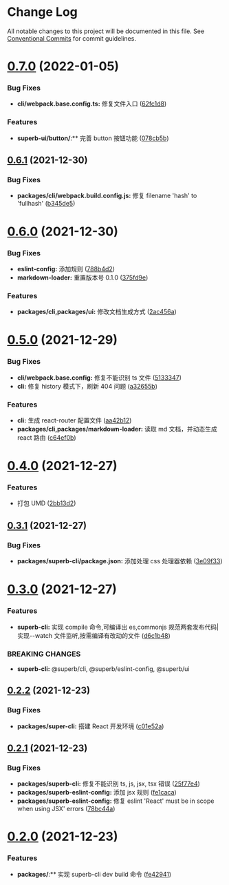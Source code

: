 # Change Log

All notable changes to this project will be documented in this file.
See [Conventional Commits](https://conventionalcommits.org) for commit guidelines.

# [0.7.0](https://github.com/yangruichao/superb/compare/v0.6.1...v0.7.0) (2022-01-05)

### Bug Fixes

- **cli/webpack.base.config.ts:** 修复文件入口 ([62fc1d8](https://github.com/yangruichao/superb/commit/62fc1d81ffc60db72a1d38a9e66770d56fcc19f0))

### Features

- **superb-ui/button/**:\*\* 完善 button 按钮功能 ([078cb5b](https://github.com/yangruichao/superb/commit/078cb5b3746e8e46d994a927b7685b8ed1cbef5f))

## [0.6.1](https://github.com/yangruichao/superb/compare/v0.6.0...v0.6.1) (2021-12-30)

### Bug Fixes

- **packages/cli/webpack.build.config.js:** 修复 filename 'hash' to 'fullhash' ([b345de5](https://github.com/yangruichao/superb/commit/b345de5a70eafbdf1af9df9b059bf95724c1ea34))

# [0.6.0](https://github.com/yangruichao/superb/compare/v0.5.0...v0.6.0) (2021-12-30)

### Bug Fixes

- **eslint-config:** 添加规则 ([788b4d2](https://github.com/yangruichao/superb/commit/788b4d2faf25683d26781d2fdc3e26146f0e611e))
- **markdown-loader:** 重置版本号 0.1.0 ([375fd9e](https://github.com/yangruichao/superb/commit/375fd9ec08fd5033c8b151e254af256611020057))

### Features

- **packages/cli,packages/ui:** 修改文档生成方式 ([2ac456a](https://github.com/yangruichao/superb/commit/2ac456a33e10c93ab4aca7fd32bf818629532312))

# [0.5.0](https://github.com/yangruichao/superb/compare/v0.4.0...v0.5.0) (2021-12-29)

### Bug Fixes

- **cli/webpack.base.config:** 修复不能识别 ts 文件 ([5133347](https://github.com/yangruichao/superb/commit/5133347b854c6fe9496558a7c312569ec663ec49))
- **cli:** 修复 history 模式下，刷新 404 问题 ([a32655b](https://github.com/yangruichao/superb/commit/a32655b46b2fe4626fb3b9f33e1c0b70b75271f6))

### Features

- **cli:** 生成 react-router 配置文件 ([aa42b12](https://github.com/yangruichao/superb/commit/aa42b12433f4858fcaef3dce355d6c05bf8571fd))
- **packages/cli,packages/markdown-loader:** 读取 md 文档，并动态生成 react 路由 ([c64ef0b](https://github.com/yangruichao/superb/commit/c64ef0bb27725fea4e66094ab476d9f265fa7115))

# [0.4.0](https://github.com/yangruichao/superb/compare/v0.3.1...v0.4.0) (2021-12-27)

### Features

- 打包 UMD ([2bb13d2](https://github.com/yangruichao/superb/commit/2bb13d209c59d5c4ee1245704a337e6a8859c85d))

## [0.3.1](https://github.com/yangruichao/superb/compare/v0.3.0...v0.3.1) (2021-12-27)

### Bug Fixes

- **packages/superb-cli/package.json:** 添加处理 css 处理器依赖 ([3e09f33](https://github.com/yangruichao/superb/commit/3e09f33355a5d9741df96a8b593636895c4e995d))

# [0.3.0](https://github.com/yangruichao/superb/compare/v0.2.2...v0.3.0) (2021-12-27)

### Features

- **superb-cli:** 实现 compile 命令,可编译出 es,commonjs 规范两套发布代码|实现--watch 文件监听,按需编译有改动的文件 ([d6c1b48](https://github.com/yangruichao/superb/commit/d6c1b4871db1021eaeb0778ba38855aca32f57d1))

### BREAKING CHANGES

- **superb-cli:** @superb/cli, @superb/eslint-config, @superb/ui

## [0.2.2](https://github.com/yangruichao/superb/compare/v0.2.1...v0.2.2) (2021-12-23)

### Bug Fixes

- **packages/super-cli:** 搭建 React 开发环境 ([c01e52a](https://github.com/yangruichao/superb/commit/c01e52a6fd9692eb68841ccbf0b4c138b7ca0633))

## [0.2.1](https://github.com/yangruichao/superb/compare/v0.2.0...v0.2.1) (2021-12-23)

### Bug Fixes

- **packages/superb-cli:** 修复不能识别 ts, js, jsx, tsx 错误 ([25f77e4](https://github.com/yangruichao/superb/commit/25f77e41bda41f167a8db1c0c82d1cc4048d2aa2))
- **packages/superb-eslint-config:** 添加 jsx 规则 ([fe1caca](https://github.com/yangruichao/superb/commit/fe1caca227b60529f6f2e8f41f23ee3919756a49))
- **packages/superb-eslint-config:** 修复 eslint 'React' must be in scope when using JSX' errors ([78bc44a](https://github.com/yangruichao/superb/commit/78bc44ade1875346b7747667777091094cb757dd))

# [0.2.0](https://github.com/yangruichao/superb/compare/v0.1.1...v0.2.0) (2021-12-23)

### Features

- **packages/**:\*\* 实现 superb-cli dev build 命令 ([fe42941](https://github.com/yangruichao/superb/commit/fe42941bb355d9ec9acb61ec651aa3d4425c086c))

